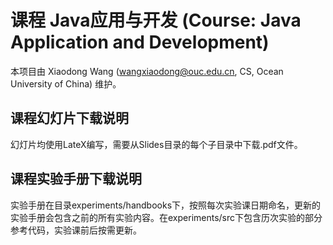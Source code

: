 # 课程 Java应用与开发 (Course: Java Application and Development)
本项目由 Xiaodong Wang (wangxiaodong@ouc.edu.cn, CS, Ocean University of China) 维护。

## 课程幻灯片下载说明
幻灯片均使用LateX编写，需要从Slides目录的每个子目录中下载.pdf文件。

## 课程实验手册下载说明
实验手册在目录experiments/handbooks下，按照每次实验课日期命名，更新的实验手册会包含之前的所有实验内容。在experiments/src下包含历次实验的部分参考代码，实验课前后按需更新。







